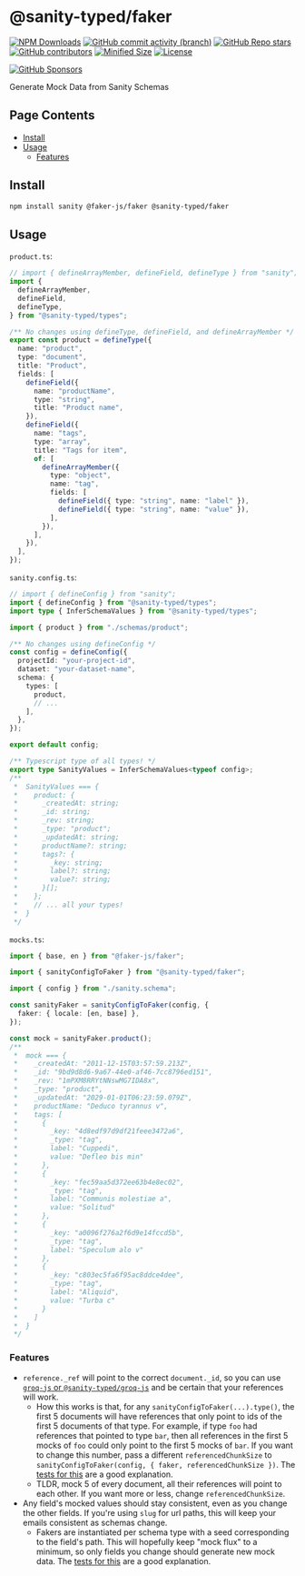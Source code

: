 <!-- >>>>>> BEGIN GENERATED FILE (include): SOURCE packages/faker/_README.md -->
# @sanity-typed/faker

[![NPM Downloads](https://img.shields.io/npm/dw/@sanity-typed/faker?style=flat&logo=npm)](https://www.npmjs.com/package/@sanity-typed/faker)
[![GitHub commit activity (branch)](https://img.shields.io/github/commit-activity/m/saiichihashimoto/sanity-typed?style=flat&logo=github)](https://github.com/saiichihashimoto/sanity-typed/pulls?q=is%3Apr+is%3Aclosed)
[![GitHub Repo stars](https://img.shields.io/github/stars/saiichihashimoto/sanity-typed?style=flat&logo=github)](https://github.com/saiichihashimoto/sanity-typed/stargazers)
[![GitHub contributors](https://img.shields.io/github/contributors/saiichihashimoto/sanity-typed?style=flat&logo=github)](https://github.com/saiichihashimoto/sanity-typed/graphs/contributors)
[![Minified Size](https://img.shields.io/bundlephobia/min/@sanity-typed/faker?style=flat)](https://www.npmjs.com/package/@sanity-typed/faker?activeTab=code)
[![License](https://img.shields.io/github/license/saiichihashimoto/sanity-typed?style=flat)](LICENSE)

[![GitHub Sponsors](https://img.shields.io/github/sponsors/saiichihashimoto?style=flat)](https://github.com/sponsors/saiichihashimoto)

Generate Mock Data from Sanity Schemas

## Page Contents
- [Install](#install)
- [Usage](#usage)
  - [Features](#features)

## Install

```bash
npm install sanity @faker-js/faker @sanity-typed/faker
```

## Usage

<!-- >>>>>> BEGIN INCLUDED FILE (typescript): SOURCE packages/types/docs/schemas/product.ts -->
```product.ts```:
```typescript
// import { defineArrayMember, defineField, defineType } from "sanity";
import {
  defineArrayMember,
  defineField,
  defineType,
} from "@sanity-typed/types";

/** No changes using defineType, defineField, and defineArrayMember */
export const product = defineType({
  name: "product",
  type: "document",
  title: "Product",
  fields: [
    defineField({
      name: "productName",
      type: "string",
      title: "Product name",
    }),
    defineField({
      name: "tags",
      type: "array",
      title: "Tags for item",
      of: [
        defineArrayMember({
          type: "object",
          name: "tag",
          fields: [
            defineField({ type: "string", name: "label" }),
            defineField({ type: "string", name: "value" }),
          ],
        }),
      ],
    }),
  ],
});
```
<!-- <<<<<< END INCLUDED FILE (typescript): SOURCE packages/types/docs/schemas/product.ts -->
<!-- >>>>>> BEGIN INCLUDED FILE (typescript): SOURCE packages/types/docs/sanity.config.ts -->
```sanity.config.ts```:
```typescript
// import { defineConfig } from "sanity";
import { defineConfig } from "@sanity-typed/types";
import type { InferSchemaValues } from "@sanity-typed/types";

import { product } from "./schemas/product";

/** No changes using defineConfig */
const config = defineConfig({
  projectId: "your-project-id",
  dataset: "your-dataset-name",
  schema: {
    types: [
      product,
      // ...
    ],
  },
});

export default config;

/** Typescript type of all types! */
export type SanityValues = InferSchemaValues<typeof config>;
/**
 *  SanityValues === {
 *    product: {
 *      _createdAt: string;
 *      _id: string;
 *      _rev: string;
 *      _type: "product";
 *      _updatedAt: string;
 *      productName?: string;
 *      tags?: {
 *        _key: string;
 *        label?: string;
 *        value?: string;
 *      }[];
 *    };
 *    // ... all your types!
 *  }
 */
```
<!-- <<<<<< END INCLUDED FILE (typescript): SOURCE packages/types/docs/sanity.config.ts -->
<!-- >>>>>> BEGIN INCLUDED FILE (typescript): SOURCE packages/faker/docs/mocks.ts -->
```mocks.ts```:
```typescript
import { base, en } from "@faker-js/faker";

import { sanityConfigToFaker } from "@sanity-typed/faker";

import { config } from "./sanity.schema";

const sanityFaker = sanityConfigToFaker(config, {
  faker: { locale: [en, base] },
});

const mock = sanityFaker.product();
/**
 *  mock === {
 *    _createdAt: "2011-12-15T03:57:59.213Z",
 *    _id: "9bd9d8d6-9a67-44e0-af46-7cc8796ed151",
 *    _rev: "1mPXM8RRYtNNswMG7IDA8x",
 *    _type: "product",
 *    _updatedAt: "2029-01-01T06:23:59.079Z",
 *    productName: "Deduco tyrannus v",
 *    tags: [
 *      {
 *        _key: "4d8edf97d9df21feee3472a6",
 *        _type: "tag",
 *        label: "Cuppedi",
 *        value: "Defleo bis min"
 *      },
 *      {
 *        _key: "fec59aa5d372ee63b4e8ec02",
 *        _type: "tag",
 *        label: "Communis molestiae a",
 *        value: "Solitud"
 *      },
 *      {
 *        _key: "a0096f276a2f6d9e14fccd5b",
 *        _type: "tag",
 *        label: "Speculum alo v"
 *      },
 *      {
 *        _key: "c803ec5fa6f95ac8ddce4dee",
 *        _type: "tag",
 *        label: "Aliquid",
 *        value: "Turba c"
 *      }
 *    ]
 *  }
 */
```
<!-- <<<<<< END INCLUDED FILE (typescript): SOURCE packages/faker/docs/mocks.ts -->

### Features

- `reference._ref` will point to the correct `document._id`, so you can use [`groq-js` or `@sanity-typed/groq-js`](../groq-js) and be certain that your references will work.
  - How this works is that, for any `sanityConfigToFaker(...).type()`, the first 5 documents will have references that only point to ids of the first 5 documents of that type. For example, if type `foo` had references that pointed to type `bar`, then all references in the first 5 mocks of `foo` could only point to the first 5 mocks of `bar`. If you want to change this number, pass a different `referencedChunkSize` to `sanityConfigToFaker(config, { faker, referencedChunkSize })`. The [tests for this](./src/document-id-memo.test.ts) are a good explanation.
  - TLDR, mock 5 of every document, all their references will point to each other. If you want more or less, change `referencedChunkSize`.
- Any field's mocked values should stay consistent, even as you change the other fields. If you're using `slug` for url paths, this will keep your emails consistent as schemas change.
  - Fakers are instantiated per schema type with a seed corresponding to the field's path. This will hopefully keep "mock flux" to a minimum, so only fields you change should generate new mock data. The [tests for this](./src/consistency.test.ts) are a good explanation.
<!-- <<<<<< END GENERATED FILE (include): SOURCE packages/faker/_README.md -->
